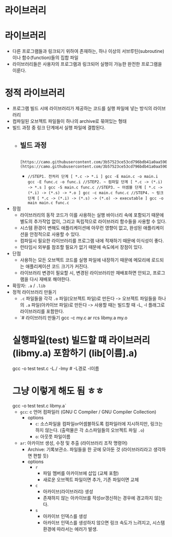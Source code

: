 # 라이브러리

# 라이브러리

- 다른 프로그램들과 링크되기 위하여 존재하는, 하나 이상의 서브루틴(subroutine)이나 함수(function)들의 집합 파일
- 라이브러리들은 사용자의 프로그램과 링크되어 실행이 가능한 완전한 프로그램을 이룬다.

# 정적 라이브러리

- 프로그램 빌드 시에 라이브러리가 제공하는 코드를 실행 파일에 넣는 방식의 라이브러리
- 컴파일된 오브젝트 파일들이 하나의 archive로 묶여있는 형태
- 빌드 과정 중 링크 단계에서 실행 파일에 결합된다.
    - 빌드 과정
        - 
            
            [https://camo.githubusercontent.com/3b57523ce53cd796bdb41a0aa5902db62d8d1da8a378ae1f8453b823d40e6978/68747470733a2f2f626c6f672e6b616b616f63646e2e6e65742f646e2f783878504c2f62747130486162634a41682f6e35724375476a7a705574796e624469336e30306d302f696d672e706e67](https://camo.githubusercontent.com/3b57523ce53cd796bdb41a0aa5902db62d8d1da8a378ae1f8453b823d40e6978/68747470733a2f2f626c6f672e6b616b616f63646e2e6e65742f646e2f783878504c2f62747130486162634a41682f6e35724375476a7a705574796e624469336e30306d302f696d672e706e67)
            
        - `//STEP1. 전처리 단계 [ *.c -> *.i ]
        gcc -E main.c -o main.i
        gcc -E func.c -o func.i
        //STEP2. ~ 컴파일 단계 [ *.c -> (*.i) -> *.s ]
        gcc -S main.c func.c
        //STEP3. ~ 어셈블 단계 [ *.c -> (*.i) -> (*.s) -> *.o ]
        gcc -c main.c func.c
        //STEP4. ~ 링크 단계 [ *.c -> (*.i) -> (*.s) -> (*.o) -> executable ]
        gcc -o main main.c func.c`
- 장점
    - 라이브러리의 동작 코드가 이를 사용하는 실행 바이너리 속에 포함되기 때문에 별도의 추가작업 없이, 그리고 독립적으로 라이브러리 함수들을 사용할 수 있다.
    - 시스템 환경이 변해도 애플리케이션에 아무런 영향이 없고, 완성된 애플리케이션을 안정적으로 사용할 수 있다.
    - 컴파일시 필요한 라이브러리를 프로그램 내에 적재하기 때문에 이식성이 좋다.
    - 런타임시 외부를 참조할 필요가 없기 때문에 속도에서 장점이 있다.
- 단점
    - 사용하는 모든 오브젝트 코드를 실행 파일에 내장하기 때문에 메모리에 로드되는 애플리케이션 코드 크기가 커진다.
    - 라이브러리 변경이 필요할 시, 변경된 라이브러리만 재배포하면 안되고, 프로그램을 다시 재배포 해야한다.
- 확장자: `.a` / `.lib`
- 정적 라이브러리 만들기
    - `.c` 파일들을 각각 `.o` 파일(오브젝트 파일)로 만든다 -> 오브젝트 파일들을 하나의 `.a` 파일(아카이브 파일)로 만든다 -> 사용할 때는 빌드할 때 -L, -l 플래그로 라이브러리를 포함한다.
    - `# 라이브러리 만들기
    gcc -c my.c
    ar rcs libmy.a my.o
    # 실행파일(test) 빌드할 떄 라이브러리(libmy.a) 포함하기 (lib[이름].a)
    gcc -o test test.c -L./ -lmy	# -L경로 -l이름
    # 그냥 이렇게 해도 됨 ㅎㅎ
    gcc -o test test.c libmy.a`
    - `gcc`: c 언어 컴파일러 (GNU C Compiler / GNU Compiler Collection)
        - options
            - `c`: 소스파일을 컴파일or어셈블하도록 컴파일러에 지시하지만, 링크는 하지 않는다. (출력물은 각 소스파일들의 오브젝트 파일 `.o`)
            - `o`: 아웃풋 파일이름
    - `ar`: 아카이브 생성, 수정 및 추출 (라이브러리 조작 명령어)
        - Archive: 기록보관소. 파일들을 한 곳에 모아둔 것 (라이브러리라고 생각하면 편할 듯)
        - options
            - `r`
                - 파일 멤버를 아카이브에 삽입 (교체 포함)
                - 새로운 오브젝트 파일이면 추가, 기존 파일이면 교체
            - `c`
                - 아카이브(라이브러리) 생성
                - 존재하지 않는 아카이브를 작성or갱신하는 경우에 경고하지 않는다.
            - `s`
                - 아카이브 인덱스를 생성
                - 아카이브 인덱스를 생성하지 않으면 링크 속도가 느려지고, 시스템 환경에 따라서는 에러가 발생.